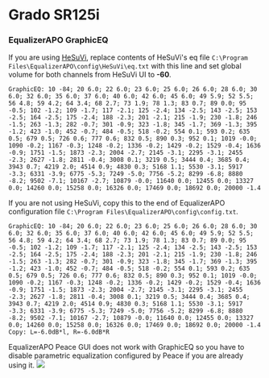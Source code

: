 # Grado SR125i
### EqualizerAPO GraphicEQ
If you are using [HeSuVi](https://sourceforge.net/projects/hesuvi/), replace contents of HeSuVi's eq file `C:\Program Files\EqualizerAPO\config\HeSuVi\eq.txt` with this line and set global volume for both channels from HeSuVi UI to **-60**.
```
GraphicEQ: 10 -84; 20 6.0; 22 6.0; 23 6.0; 25 6.0; 26 6.0; 28 6.0; 30 6.0; 32 6.0; 35 6.0; 37 6.0; 40 6.0; 42 6.0; 45 6.0; 49 5.9; 52 5.5; 56 4.8; 59 4.2; 64 3.4; 68 2.7; 73 1.9; 78 1.3; 83 0.7; 89 0.0; 95 -0.5; 102 -1.2; 109 -1.7; 117 -2.1; 125 -2.4; 134 -2.5; 143 -2.5; 153 -2.5; 164 -2.5; 175 -2.4; 188 -2.3; 201 -2.1; 215 -1.9; 230 -1.8; 246 -1.5; 263 -1.3; 282 -0.7; 301 -0.9; 323 -1.8; 345 -1.7; 369 -1.3; 395 -1.2; 423 -1.0; 452 -0.7; 484 -0.5; 518 -0.2; 554 0.1; 593 0.2; 635 0.5; 679 0.5; 726 0.6; 777 0.6; 832 0.5; 890 0.3; 952 0.1; 1019 -0.0; 1090 -0.2; 1167 -0.3; 1248 -0.2; 1336 -0.2; 1429 -0.2; 1529 -0.4; 1636 -0.9; 1751 -1.5; 1873 -2.3; 2004 -2.7; 2145 -3.1; 2295 -3.1; 2455 -2.3; 2627 -1.8; 2811 -0.4; 3008 0.1; 3219 0.5; 3444 0.4; 3685 0.4; 3943 0.7; 4219 2.0; 4514 0.9; 4830 0.3; 5168 1.1; 5530 -3.1; 5917 -3.3; 6331 -3.9; 6775 -5.3; 7249 -5.0; 7756 -5.2; 8299 -6.8; 8880 -8.2; 9502 -7.1; 10167 -2.7; 10879 -0.0; 11640 0.0; 12455 0.0; 13327 0.0; 14260 0.0; 15258 0.0; 16326 0.0; 17469 0.0; 18692 0.0; 20000 -1.4
```
If you are not using HeSuVi, copy this to the end of EqualizerAPO configuration file `C:\Program Files\EqualizerAPO\config\config.txt`.
```
GraphicEQ: 10 -84; 20 6.0; 22 6.0; 23 6.0; 25 6.0; 26 6.0; 28 6.0; 30 6.0; 32 6.0; 35 6.0; 37 6.0; 40 6.0; 42 6.0; 45 6.0; 49 5.9; 52 5.5; 56 4.8; 59 4.2; 64 3.4; 68 2.7; 73 1.9; 78 1.3; 83 0.7; 89 0.0; 95 -0.5; 102 -1.2; 109 -1.7; 117 -2.1; 125 -2.4; 134 -2.5; 143 -2.5; 153 -2.5; 164 -2.5; 175 -2.4; 188 -2.3; 201 -2.1; 215 -1.9; 230 -1.8; 246 -1.5; 263 -1.3; 282 -0.7; 301 -0.9; 323 -1.8; 345 -1.7; 369 -1.3; 395 -1.2; 423 -1.0; 452 -0.7; 484 -0.5; 518 -0.2; 554 0.1; 593 0.2; 635 0.5; 679 0.5; 726 0.6; 777 0.6; 832 0.5; 890 0.3; 952 0.1; 1019 -0.0; 1090 -0.2; 1167 -0.3; 1248 -0.2; 1336 -0.2; 1429 -0.2; 1529 -0.4; 1636 -0.9; 1751 -1.5; 1873 -2.3; 2004 -2.7; 2145 -3.1; 2295 -3.1; 2455 -2.3; 2627 -1.8; 2811 -0.4; 3008 0.1; 3219 0.5; 3444 0.4; 3685 0.4; 3943 0.7; 4219 2.0; 4514 0.9; 4830 0.3; 5168 1.1; 5530 -3.1; 5917 -3.3; 6331 -3.9; 6775 -5.3; 7249 -5.0; 7756 -5.2; 8299 -6.8; 8880 -8.2; 9502 -7.1; 10167 -2.7; 10879 -0.0; 11640 0.0; 12455 0.0; 13327 0.0; 14260 0.0; 15258 0.0; 16326 0.0; 17469 0.0; 18692 0.0; 20000 -1.4
Copy: L=-6.0dB*l, R=-6.0dB*R
```
EqualizerAPO Peace GUI does not work with GraphicEQ so you have to disable parametric equalization configured by Peace if you are already using it.
![](https://raw.githubusercontent.com/jaakkopasanen/AutoEq/master/results/Headphone.com/headphoncecom/onear/Grado%20SR125i/Grado%20SR125i.png)

